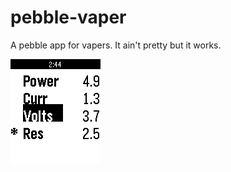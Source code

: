 pebble-vaper
============

A pebble app for vapers. It ain't pretty but it works.

![screenshot](https://github.com/ericmoritz/pebble-vaper/raw/master/pebble-screenshot_2014-05-31_02-44-06.png)